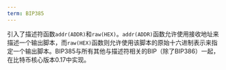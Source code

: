 ```yaml
---
term: BIP385
---
```


引入了描述符函数`addr(ADDR)`和`raw(HEX)`。`addr(ADDR)`函数允许使用接收地址来描述一个输出脚本，而`raw(HEX)`函数则允许使用该脚本的原始十六进制表示来指定一个输出脚本。BIP385与所有其他与描述符相关的BIP（除了BIP386）一起，在比特币核心版本0.17中实现。